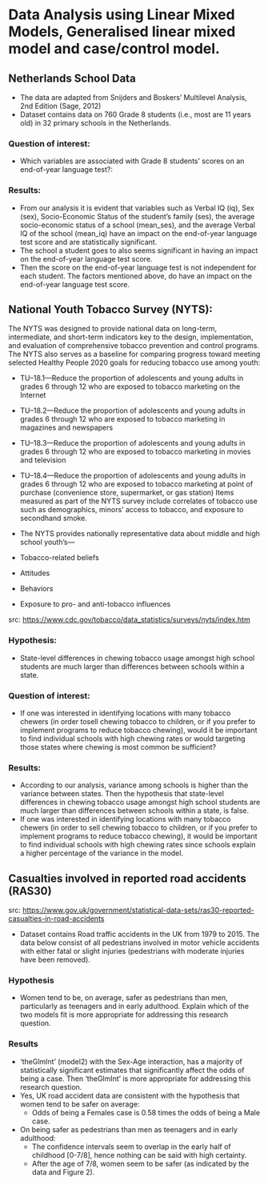 # Data Analysis using Linear Mixed Models, Generalised linear mixed model and case/control model. 

## Netherlands School Data
* The data are adapted from Snijders and Boskers’ Multilevel Analysis, 2nd Edition (Sage, 2012)
* Dataset contains data on 760 Grade 8 students (i.e., most are 11 years old) in 32 primary schools in the Netherlands.


### Question of interest: 
* Which variables are associated with Grade 8 students’ scores on an end-of-year language test?: 


### Results:

* From our analysis it is evident that variables such as Verbal IQ (iq), Sex (sex), Socio-Economic Status of the student’s family (ses), the average socio-economic status of a school (mean_ses), and the average Verbal IQ of the school (mean_iq) have an impact on the end-of-year language test score and are statistically significant.
* The school a student goes to also seems significant in having an impact on the end-of-year language test score.
* Then the score on the end-of-year language test is not independent for each student. The factors mentioned above, do have an impact on the end-of-year language test score.


## National Youth Tobacco Survey (NYTS):

The NYTS was designed to provide national data on long-term, intermediate, and short-term indicators key to the design, implementation, and evaluation of comprehensive tobacco prevention and control programs. The NYTS also serves as a baseline for comparing progress toward meeting selected Healthy People 2020 goals for reducing tobacco use among youth:

* TU–18.1—Reduce the proportion of adolescents and young adults in grades 6 through 12 who are exposed to tobacco marketing on the Internet
* TU–18.2—Reduce the proportion of adolescents and young adults in grades 6 through 12 who are exposed to tobacco marketing in magazines and newspapers
* TU–18.3—Reduce the proportion of adolescents and young adults in grades 6 through 12 who are exposed to tobacco marketing in movies and television
* TU–18.4—Reduce the proportion of adolescents and young adults in grades 6 through 12 who are exposed to tobacco marketing at point of purchase (convenience store, supermarket, or gas station)
Items measured as part of the NYTS survey include correlates of tobacco use such as demographics, minors’ access to tobacco, and exposure to secondhand smoke.

* The NYTS provides nationally representative data about middle and high school youth’s—
 * Tobacco-related beliefs
 * Attitudes
 * Behaviors
 * Exposure to pro- and anti-tobacco influences
 
 src: https://www.cdc.gov/tobacco/data_statistics/surveys/nyts/index.htm


### Hypothesis:
* State-level differences in chewing tobacco usage amongst high school students are much larger than differences between schools within a state. 


### Question of interest:
* If one was interested in identifying locations with many tobacco chewers (in order tosell chewing tobacco to children, or if you prefer to implement programs to reduce tobacco chewing), would it be important to find individual schools with high chewing rates or would targeting those states where chewing is most common be sufficient?


### Results:
* According to our analysis, variance among schools is higher than the variance between states. Then the hypothesis that state-level differences in chewing tobacco usage amongst high school students are much larger than differences between schools within a state, is false.
* If one was interested in identifying locations with many tobacco chewers (in order to sell chewing tobacco to children, or if you prefer to implement programs to reduce tobacco chewing), it would be important to find individual schools with high chewing rates since schools explain a higher percentage of the variance in the model.

## Casualties involved in reported road accidents (RAS30)
src: https://www.gov.uk/government/statistical-data-sets/ras30-reported-casualties-in-road-accidents

* Dataset contains Road traffic accidents in the UK from 1979 to 2015. The data below consist of all pedestrians involved in motor vehicle accidents with either fatal or slight injuries (pedestrians with moderate injuries have been removed).

### Hypothesis
* Women tend to be, on average, safer as pedestrians than men, particularly as teenagers and in early adulthood. Explain which of the two models fit is more appropriate for addressing this research question.

### Results
* ‘theGlmInt’ (model2) with the Sex-Age interaction, has a majority of statistically significant estimates that significantly affect the odds of being a case. Then ‘theGlmInt’ is more appropriate for addressing this research question.
* Yes, UK road accident data are consistent with the hypothesis that women tend to be safer on average: 
  * Odds of being a Females case is 0.58 times the odds of being a Male case.
* On being safer as pedestrians than men as teenagers and in early adulthood:
  * The confidence intervals seem to overlap in the early half of childhood [0-7/8], hence nothing can be said with high certainty.
  * After the age of 7/8, women seem to be safer (as indicated by the data and Figure 2).
  
